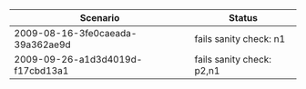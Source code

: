 | **Scenario** | **Status** |
|-----------|--------------------------------------------------------|
| 2009-08-16-3fe0caeada-39a362ae9d | fails sanity check: n1 |
| 2009-09-26-a1d3d4019d-f17cbd13a1 | fails sanity check: p2,n1 |
